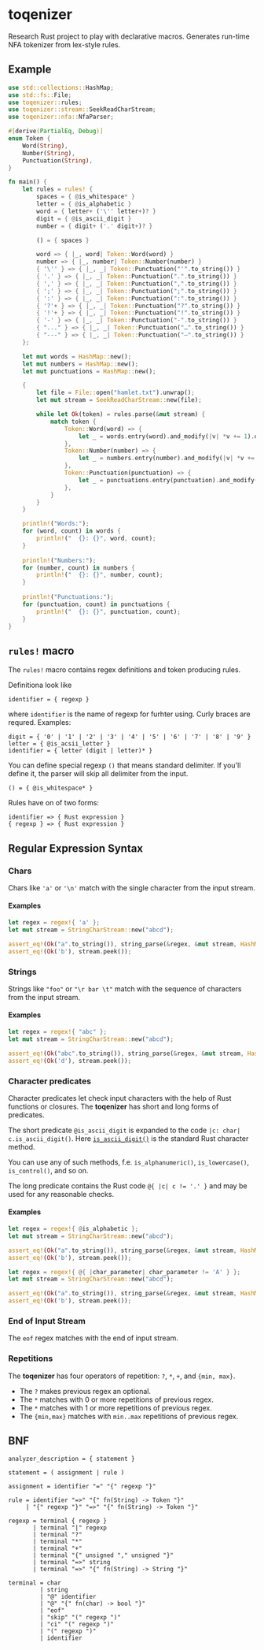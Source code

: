 # toqenizer

Research Rust project to play with declarative macros.
Generates run-time NFA tokenizer from lex-style rules.

## Example

```rust
use std::collections::HashMap;
use std::fs::File;
use toqenizer::rules;
use toqenizer::stream::SeekReadCharStream;
use toqenizer::nfa::NfaParser;

#[derive(PartialEq, Debug)]
enum Token {
    Word(String),
    Number(String),
    Punctuation(String),
}

fn main() {
    let rules = rules! {
        spaces = { @is_whitespace* }
        letter = { @is_alphabetic }
        word = { letter+ ('\'' letter+)? }
        digit = { @is_ascii_digit }
        number = { digit+ ('.' digit+)? }

        () = { spaces }

        word => { |_, word| Token::Word(word) }
        number => { |_, number| Token::Number(number) }
        { '\'' } => { |_, _| Token::Punctuation("'".to_string()) }
        { '.' } => { |_, _| Token::Punctuation(".".to_string()) }
        { ',' } => { |_, _| Token::Punctuation(",".to_string()) }
        { ';' } => { |_, _| Token::Punctuation(";".to_string()) }
        { ':' } => { |_, _| Token::Punctuation(":".to_string()) }
        { '?'+ } => { |_, _| Token::Punctuation("?".to_string()) }
        { '!'+ } => { |_, _| Token::Punctuation("!".to_string()) }
        { '-' } => { |_, _| Token::Punctuation("-".to_string()) }
        { "..." } => { |_, _| Token::Punctuation("…".to_string()) }
        { "---" } => { |_, _| Token::Punctuation("—".to_string()) }
    };

    let mut words = HashMap::new();
    let mut numbers = HashMap::new();
    let mut punctuations = HashMap::new();

    {
        let file = File::open("hamlet.txt").unwrap();
        let mut stream = SeekReadCharStream::new(file);

        while let Ok(token) = rules.parse(&mut stream) {
            match token {
                Token::Word(word) => {
                    let _ = words.entry(word).and_modify(|v| *v += 1).or_insert(1);
                },
                Token::Number(number) => {
                    let _ = numbers.entry(number).and_modify(|v| *v += 1).or_insert(1);
                },
                Token::Punctuation(punctuation) => {
                    let _ = punctuations.entry(punctuation).and_modify(|v| *v += 1).or_insert(1);
                },
            }
        }
    }

    println!("Words:");
    for (word, count) in words {
        println!("  {}: {}", word, count);
    }
    
    println!("Numbers:");
    for (number, count) in numbers {
        println!("  {}: {}", number, count);
    }
    
    println!("Punctuations:");
    for (punctuation, count) in punctuations {
        println!("  {}: {}", punctuation, count);
    }
}
```

## `rules!` macro

The `rules!` macro contains regex definitions and token producing rules.

Definitiona look like

```text
identifier = { regexp }
```

where `identifier` is the name of regexp for furhter using. Curly braces are requred. Examples:

```text
digit = { '0' | '1' | '2' | '3' | '4' | '5' | '6' | '7' | '8' | '9' }
letter = { @is_acsii_letter }
identifier = { letter (digit | letter)* }
```

You can define special regexp `()` that means standard delimiter. If you'll define it, the parser will skip all delimiter from the input.

```text
() = { @is_whitespace* }
```

Rules have on of two forms:

```text
identifier => { Rust expression }
{ regexp } => { Rust expression }
```



## Regular Expression Syntax

### Chars

Chars like `'a'` or `'\n'` match with the single character from the input stream.

#### Examples

```rust
let regex = regex!{ 'a' };
let mut stream = StringCharStream::new("abcd");

assert_eq!(Ok("a".to_string()), string_parse(&regex, &mut stream, HashMap::new()));
assert_eq!(Ok('b'), stream.peek());
```

### Strings

Strings like `"foo"` or `"\r bar \t"` match with the sequence of characters from the input stream.

#### Examples

```rust
let regex = regex!{ "abc" };
let mut stream = StringCharStream::new("abcd");

assert_eq!(Ok("abc".to_string()), string_parse(&regex, &mut stream, HashMap::new()));
assert_eq!(Ok('d'), stream.peek());
```

### Character predicates

Character predicates let check input characters with the help of Rust functions or closures. The **toqenizer** has short and long forms of predicates.

The short predicate `@is_ascii_digit` is expanded to the code `|c: char| c.is_ascii_digit()`. Here [`is_ascii_digit()`](https://doc.rust-lang.org/std/primitive.char.html#method.is_ascii_digit) is the standard Rust character method.

You can use any of such methods, f.e. `is_alphanumeric()`, `is_lowercase()`, `is_control()`, and so on.

The long predicate contains the Rust code `@{ |c| c != '.' }` and may be used for any reasonable checks.

#### Examples

```rust
let regex = regex!{ @is_alphabetic };
let mut stream = StringCharStream::new("abcd");

assert_eq!(Ok("a".to_string()), string_parse(&regex, &mut stream, HashMap::new()));
assert_eq!(Ok('b'), stream.peek());
```

```rust
let regex = regex!{ @{ |char_parameter| char_parameter != 'A' } };
let mut stream = StringCharStream::new("abcd");

assert_eq!(Ok("a".to_string()), string_parse(&regex, &mut stream, HashMap::new()));
assert_eq!(Ok('b'), stream.peek());
```

### End of Input Stream

The `eof` regex matches with the end of input stream.

### Repetitions

The **toqenizer** has four operators of repetition: `?`, `*`, `+`, and `{min, max}`.

* The `?` makes previous regex an optional.
* The `*` matches with 0 or more repetitions of previous regex.
* The `*` matches with 1 or more repetitions of previous regex.
* The `{min,max}` matches with `min..max` repetitions of previous regex. 

## BNF

```
analyzer_description = { statement }

statement = ( assignment | rule )

assignment = identifier "=" "{" regexp "}"

rule = identifier "=>" "{" fn(String) -> Token "}"
     | "{" regexp "}" "=>" "{" fn(String) -> Token "}"

regexp = terminal { regexp }
       | terminal "|" regexp
       | terminal "?"
       | terminal "*"
       | terminal "+"
       | terminal "{" unsigned "," unsigned "}"
       | terminal "=>" string
       | terminal "=>" "{" fn(String) -> String "}"

terminal = char
         | string
         | "@" identifier
         | "@" "{" fn(char) -> bool "}"
         | "eof"
         | "skip" "(" regexp ")"
         | "ci" "(" regexp ")"
         | "(" regexp ")"
         | identifier
```